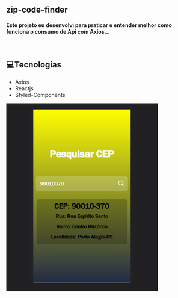 ## zip-code-finder

<h4>Este projeto eu desenvolvi para praticar e entender melhor como funciona o consumo de Api com Axios...</h4>
<br>
<h2>💻Tecnologias</h2>
 <ul>
 <li>Axios</li>
 <li> Reactjs</li>
 <li> Styled-Components</li>
 </ul>
<img height="500px" src="https://github.com/Viniciussilver/zip-code-finder/blob/main/src/assets/Buscar%20CEP%20-%20Google%20Chrome%2016_08_2022%2017_56_34%20(2).png?raw=true" alt="Imagem-do-Projeto" />
